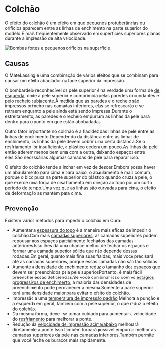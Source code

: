 Colchão
====
O efeito do colchão é um efeito em que pequenos protuberâncias ou orifícios aparecem entre as linhas de enchimento na parte superior do modelo.É mais frequentemente observado em superfícies superiores planas durante a impressão de alta velocidade.

![Bombas fortes e pequenos orifícios na superfície](../../../articles/images/pillowing.jpg)

Causas
----
O MateLassing é uma combinação de vários efeitos que se combinam para causar um efeito abaulador na face superior da impressão.

O bombardeio reconhecível da pele superior é na verdade uma forma de [de esquerda](Warping.md), onde a pele superior é comprimida pelas paredes circundantes e pelo recheio subjacente.À medida que as paredes e o recheio são impressos primeiro nas camadas inferiores, elas se refrescarão e se retraem enquanto a pele ainda está sendo impressa.Durante o estreitamento, as paredes e o recheio empurram as linhas da pele para dentro para o ponto em que estão abobadadas.

Outro fator importante no colchão é a flacidez das linhas de pele entre as linhas de enchimento.Dependendo da distância entre as linhas de enchimento, as linhas da pele devem cobrir uma certa distância.Se o resfriamento for insuficiente, o plástico cederá um pouco.As linhas da pele então aderem menos bem uma com a outra, deixando espaços entre eles.São necessárias algumas camadas de pele para reparar isso.

O efeito do colchão tende a inchar em vez de descer.Embora possa haver um abaulamento para cima e para baixo, o abaulamento é mais comum, porque o bico puxa na parte superior do plástico quando cruza a pele, o que exerce uma força de cisalhamento em direção ao topo por um curto período de tempo.Uma vez que as linhas são curvadas para cima, o efeito de deformação as mantém para cima.

Prevenção
----
Existem vários métodos para impedir o colchão em Cura:
* Aumentar a [espessura do topo](../top_bottom/top_thickness.md) é a maneira mais eficaz de impedir o colchão.Com mais [camadas superiores](../top_bottom/top_layers.md), as camadas superiores podem repousar nos espaços parcialmente fechados das camadas anteriores.Isso lhes dá uma chance melhor de fechar os espaços e formar uma camada superior sólida que não depende dessas rodadas.Em geral, quanto mais fina suas fraldas, mais você precisará até as camadas superiores, porque essas camadas não são tão sólidas.
* Aumente a [densidade do enchimento](../Infillon/Infill_Sparse_Dension.md) reduz o tamanho dos espaços que devem ser preenchidos pela pele superior.Portanto, é mais fácil preencher essas deficiências.Se você combinar isso com os [estágios progressivos de enchimento](../preenchimento/gradual_infill_steps.md), a maioria das densidades de preenchimento pode permanecer a mesma.Somente a parte superior terá uma densidade maior para evitar o efeito do colchão.
* Impressão a uma [temperatura de impressão padrão](../material/material_print_temperature.md) Melhora a punção e a esquerda em geral, também com a pele superior, o que reduz o efeito do colchão.
* Da mesma forma, deve -se tomar cuidado para aumentar a velocidade do [resfriamento](../resfriamento/cool_fan_speed.md) para melhorar a ponte.
* Redução da [velocidade de impressão acima/abaixo](../speed/speed_topbottom.md) melhorará diretamente a ponte.Isso também tornará possível empurrar melhor as camadas superiores da pele nas camadas inferiores.Também permite que você feche os buracos mais rapidamente.

